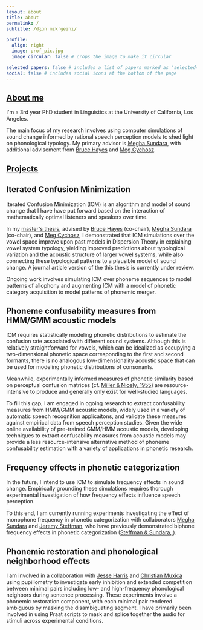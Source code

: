 ```yaml
---
layout: about
title: about
permalink: /
subtitle: /dʒɑn mɪk'ɡeɪhi/ 

profile:
  align: right
  image: prof_pic.jpg
  image_circular: false # crops the image to make it circular

selected_papers: false # includes a list of papers marked as "selected={true}"
social: false # includes social icons at the bottom of the page
---
```


## <ins>About me</ins>

I'm a 3rd year PhD student in Linguistics at the University of California, Los Angeles. 

The main focus of my research involves using computer simulations of sound change informed by rational speech perception models to shed light on phonological typology. My primary advisor is [Megha Sundara](https://linguistics.ucla.edu/person/megha-sundara/), with additional advisement from [Bruce Hayes](https://brucehayes.org/) and [Meg Cychosz](https://megseekosh.github.io/). 

## <ins>Projects</ins>

## Iterated Confusion Minimization

Iterated Confusion Minimization (ICM) is an algorithm and model of sound change that I have have put forward based on the interaction of mathematically optimal listeners and speakers over time.

In my [master's thesis](https://www.proquest.com/docview/3116041345), advised by [Bruce Hayes](https://brucehayes.org/) (co-chair), [Megha Sundara](https://linguistics.ucla.edu/person/megha-sundara/) (co-chair), and [Meg Cychosz](https://megseekosh.github.io/), I demonstrated that ICM simulations over the vowel space improve upon past models in Dispersion Theory in explaining vowel system typology, yielding improved predictions about typological variation and the acoustic structure of larger vowel systems, while also connecting these typological patterns to a plausible model of sound change. A journal article version of the this thesis is currently under review.

Ongoing work involves simulating ICM over phoneme sequences to model patterns of allophony and augmenting ICM with a model of phonetic category acquisition to model patterns of phonemic merger.


## Phoneme confusability measures from HMM/GMM acoustic models

ICM requires statistically modeling phonetic distributions to estimate the confusion rate associated with different sound systems. Although this is relatively straightforward for vowels, which can be idealized as occupying a two-dimensional phonetic space corresponding to the first and second formants, there is no analogous low-dimensionality acoustic space that can be used for modeling phonetic distributions of consonants.

Meanwhile, experimentally informed measures of phonetic similarity based on perceptual confusion matrices (cf. [Miller & Nicely, 1955](http://jontalle.web.engr.illinois.edu/uploads/MISC/ReadingGroup.11/Papers/MillerandNicely_1955.pdf)) are resource-intensive to produce and generally only exist for well-studied languages. 

To fill this gap, I am engaged in ogoing research to extract confusability measures from HMM/GMM acoustic models, widely used in a variety of automatic speech recognition applicaitons, and validate these measures against empirical data from speech perception studies. Given the wide online availability of pre-trained GMM/HMM acoustic models, developing techniques to extract confusability measures from acoustic models may provide a less resource-intensive alternative method of phoneme confusability estimation with a variety of applications in phonetic research.


## Frequency effects in phonetic categorization

In the future, I intend to use ICM to simulate frequency effects in sound change. Empirically grounding these simulations requires thorough experimental investigation of how frequency effects influence speech perception.

To this end, I am currently running experiments investigating the effect of monophone frequency in phonetic categorization with collaborators [Megha Sundara](https://linguistics.ucla.edu/person/megha-sundara/) and [Jeremy Steffman](https://jsteffman.github.io/), who have previously demonstrated biphone frequency effects in phonetic categorization ([Steffman & Sundara, ](https://pubs.aip.org/asa/jel/article/3/12/125202/2929413)).

## Phonemic restoration and phonological neighborhood effects

I am involved in a collaboration with [Jesse Harris](https://jesseharris.netlify.app/) and [Christian Muxica](https://www.christian-muxica.com/) using pupillometry to investigate early inhibition and extended competition between minimal pairs including low- and high-frequency phonological neighbors during sentence processing. These experiments involve a phonemic restoration component, with each minimal pair rendered ambiguous by masking the disambiguating segment. I have primarily been involved in using Praat scripts to mask and splice together the audio for stimuli across experimental conditions.
